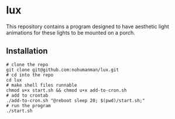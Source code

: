 # lux

This repository contains a program designed to have aesthetic light animations for these lights to be mounted on a porch.

## Installation

```
# clone the repo
git clone git@github.com:nohumanman/lux.git
# cd into the repo
cd lux
# make shell files runnable
chmod u+x start.sh && chmod u+x add-to-cron.sh
# add to crontab
./add-to-cron.sh "@reboot sleep 20; $(pwd)/start.sh;"
# run the program
./start.sh
```
